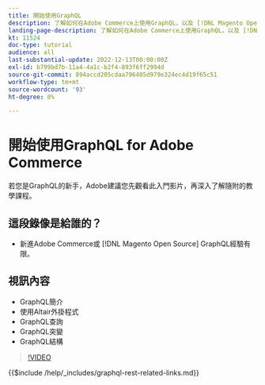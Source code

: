 ```yaml
---
title: 開始使用GraphQL
description: 了解如何在Adobe Commerce上使用GraphQL，以及 [!DNL Magento Open Source]. 了解如何使用查詢、變異和結構。
landing-page-description: 了解如何在Adobe Commerce上使用GraphQL，以及 [!DNL Magento Open Source]. 了解如何使用查詢、變異和結構。
kt: 11524
doc-type: tutorial
audience: all
last-substantial-update: 2022-12-13T00:00:00Z
exl-id: b799bd7b-11a4-4a1c-b2f4-893f6ff2994d
source-git-commit: 894accd205cdaa796405d979e324ec4d19f65c51
workflow-type: tm+mt
source-wordcount: '93'
ht-degree: 0%

---
```


# 開始使用GraphQL for Adobe Commerce

若您是GraphQL的新手，Adobe建議您先觀看此入門影片，再深入了解隨附的教學課程。

## 這段錄像是給誰的？

* 新進Adobe Commerce或 [!DNL Magento Open Source] GraphQL經驗有限。

## 視訊內容

* GraphQL簡介
* 使用Altair外掛程式
* GraphQL查詢
* GraphQL突變
* GraphQL結構

>[!VIDEO](https://video.tv.adobe.com/v/3412302/graphql)

{{$include /help/_includes/graphql-rest-related-links.md}}
